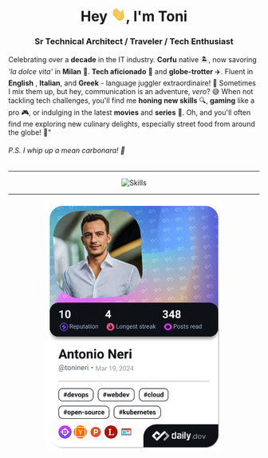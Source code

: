 <h1 align="center">Hey <img src="./hey.gif" width="30px">, I'm Toni</h1>
<h3 align="center">Sr Technical Architect / Traveler / Tech Enthusiast</h3>

Celebrating over a **decade** in the IT industry. **Corfu** native 🏝️, now savoring _'la dolce vita'_ in **Milan** 🏢. **Tech aficionado** 🤖 and **globe-trotter** ✈️. Fluent in **English** , **Italian**, and **Greek** - language juggler extraordinaire! 🤹 Sometimes I mix them up, but hey, communication is an adventure, _vero_? 😅
When not tackling tech challenges, you'll find me **honing new skills** 🔍, **gaming** like a pro 🎮, or indulging in the latest **movies** and **series** 🍿. Oh, and you'll often find me exploring new culinary delights, especially street food from around the globe! 🌮"

<h6>P.S. I whip up a mean carbonara! 🍝</h6>

---

<div align="center">

  ![Skills](https://skillicons.dev/icons?i=azure,aws,gcp,openshift,kubernetes,docker,bash,vscode,sublime,terraform,linux,redhat,ubuntu,windows&theme=dark)

---

  <a href="https://app.daily.dev/tonineri">
    <img src="./devcard.png" width="356" alt="Antonio Neri's Dev Card"/>
  </a>
</div>
